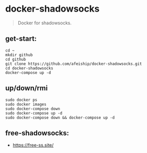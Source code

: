 # docker-shadowsocks
> Docker for shadowsocks.

## get-start:
```shell
cd ~
mkdir github
cd github
git clone https://github.com/afeiship/docker-shadowsocks.git
cd docker-shadowsocks
docker-compose up -d
```

## up/down/rmi
```shell
sudo docker ps
sudo docker images
sudo docker-compose down 
sudo docker-compose up -d
sudo docker-compose down && docker-compose up -d
```

## free-shadowsocks:
+ https://free-ss.site/